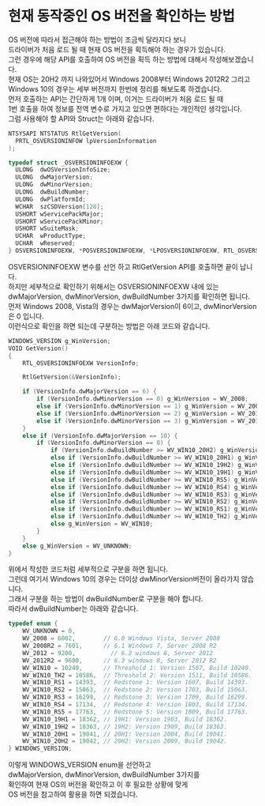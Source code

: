 # 현재 동작중인 OS 버전을 확인하는 방법  

OS 버전에 따라서 접근해야 하는 방법이 조금씩 달라지다 보니  
드라이버가 처음 로드 될 때 현재 OS 버전을 획득해야 하는 경우가 있습니다.  
그런 경우에 해당 API를 호출하여 OS 버전을 획득 하는 방법에 대해서 작성해보겠습니다.  
현재 OS는 20H2 까지 나와있어서 Windows 2008부터 Windows 2012R2 그리고  
Windows 10의 경우는 세부 버전까지 한번에 정리를 해보도록 하겠습니다.  
먼저 호출하는 API는 간단하게 1개 이며, 이거는 드라이버가 처음 로드 될 때  
1번 호출을 하여 정보를 전역 변수로 가지고 있으면 편하다는 개인적인 생각입니다.  
그럼 사용해야 할 API와 Struct는 아래와 같습니다.  

```c
NTSYSAPI NTSTATUS RtlGetVersion(
  PRTL_OSVERSIONINFOW lpVersionInformation
);

typedef struct _OSVERSIONINFOEXW {
  ULONG  dwOSVersionInfoSize;
  ULONG  dwMajorVersion;
  ULONG  dwMinorVersion;
  ULONG  dwBuildNumber;
  ULONG  dwPlatformId;
  WCHAR  szCSDVersion[128];
  USHORT wServicePackMajor;
  USHORT wServicePackMinor;
  USHORT wSuiteMask;
  UCHAR  wProductType;
  UCHAR  wReserved;
} OSVERSIONINFOEXW, *POSVERSIONINFOEXW, *LPOSVERSIONINFOEXW, RTL_OSVERSIONINFOEXW, *PRTL_OSVERSIONINFOEXW;
```

OSVERSIONINFOEXW 변수를 선언 하고 RtlGetVersion API를 호출하면 끝이 납니다.  
하지만 세부적으로 확인하기 위해서는 OSVERSIONINFOEXW 내에 있는   
dwMajorVersion, dwMinorVersion, dwBuildNumber 3가지를 확인하면 됩니다.  
먼저 Windows 2008, Vista의 경우는 dwMajorVersion이 6이고, dwMinorVersion은 0 입니다.  
이런식으로 확인을 하면 되는데 구분하는 방법은 아래 코드와 같습니다.  

```c
WINDOWS_VERSION g_WinVersion;
VOID GetVersion()
{
	RTL_OSVERSIONINFOEXW VersionInfo;

	RtlGetVersion(&VersionInfo);

	if (VersionInfo.dwMajorVersion == 6) {
		if (VersionInfo.dwMinorVersion == 0) g_WinVersion = WV_2008;
		else if (VersionInfo.dwMinorVersion == 1) g_WinVersion = WV_2008R2;
		else if (VersionInfo.dwMinorVersion == 2) g_WinVersion = WV_2012;
		else if (VersionInfo.dwMinorVersion == 3) g_WinVersion = WV_2012R2;
	}
	else if (VersionInfo.dwMajorVersion == 10) {
		if (VersionInfo.dwMinorVersion == 0) {
			if (VersionInfo.dwBuildNumber >= WV_WIN10_20H2) g_WinVersion = WV_WIN10_20H2;
			else if (VersionInfo.dwBuildNumber >= WV_WIN10_20H1) g_WinVersion = WV_WIN10_20H1;
			else if (VersionInfo.dwBuildNumber >= WV_WIN10_19H2) g_WinVersion = WV_WIN10_19H2;
			else if (VersionInfo.dwBuildNumber >= WV_WIN10_19H1) g_WinVersion = WV_WIN10_19H1;
			else if (VersionInfo.dwBuildNumber >= WV_WIN10_RS5) g_WinVersion = WV_WIN10_RS5;
			else if (VersionInfo.dwBuildNumber >= WV_WIN10_RS4) g_WinVersion = WV_WIN10_RS4;
			else if (VersionInfo.dwBuildNumber >= WV_WIN10_RS3) g_WinVersion = WV_WIN10_RS3;
			else if (VersionInfo.dwBuildNumber >= WV_WIN10_RS2) g_WinVersion = WV_WIN10_RS2;
			else if (VersionInfo.dwBuildNumber >= WV_WIN10_RS1) g_WinVersion = WV_WIN10_RS1;
			else if (VersionInfo.dwBuildNumber >= WV_WIN10_TH2) g_WinVersion = WV_WIN10_TH2;
			else g_WinVersion = WV_WIN10;
		}
	}
	else g_WinVersion = WV_UNKNOWN;
}
```

위에서 작성한 코드처럼 세부적으로 구분을 하면 됩니다.  
그런데 여기서 Windows 10의 경우는 더이상 dwMinorVersion버전이 올라가지 않습니다.  
그래서 구분을 하는 방법이 dwBuildNumber로 구분을 해야 합니다.  
따라서 dwBuildNumber는 아래와 같습니다.  

```c
typedef enum {
	WV_UNKNOWN = 0,
	WV_2008 = 6002,        // 6.0 Windows Vista, Server 2008
	WV_2008R2 = 7601,      // 6.1 Windows 7, Server 2008 R2
	WV_2012 = 9200, 	     // 6.2 windows 8, Server 2012
	WV_2012R2 = 9600,      // 6.3 windows 8, Server 2012 R2
	WV_WIN10 = 10240,      // Threshold 1: Version 1507, Build 10240.
	WV_WIN10_TH2 = 10586,  // Threshold 2: Version 1511, Build 10586.
	WV_WIN10_RS1 = 14393,  // Redstone 1: Version 1607, Build 14393.
	WV_WIN10_RS2 = 15063,  // Redstone 2: Version 1703, Build 15063.
	WV_WIN10_RS3 = 16299,  // Redstone 3: Version 1709, Build 16299.
	WV_WIN10_RS4 = 17134,  // Redstone 4: Version 1803, Build 17134.
	WV_WIN10_RS5 = 17763,  // Redstone 5: Version 1809, Build 17763.
	WV_WIN10_19H1 = 18362, // 19H1: Version 1903, Build 18362.
	WV_WIN10_19H2 = 18363, // 19H2: Version 1909, Build 18363.
	WV_WIN10_20H1 = 19041, // 20H1: Version 2004, Build 19041.
	WV_WIN10_20H2 = 19042, // 20H2: Version 2009, Build 19042.
} WINDOWS_VERSION;
```

이렇게 WINDOWS_VERSION enum을 선언하고  
dwMajorVersion, dwMinorVersion, dwBuildNumber 3가지를  
확인하여 현재 OS의 버전을 확인하고 이 후 필요한 상황에 맞게   
OS 버전을 참고하여 활용을 하면 되겠습니다.  
